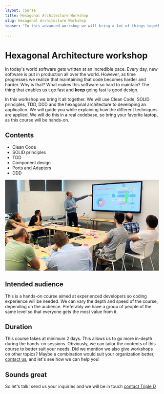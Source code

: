 ```yaml
---
layout: course
title: Hexagonal Architecture Workshop
slug: Hexagonal Architecture Workshop
teaser: "In this advanced workshop we will bring a lot of things together. Clean Code, SOLID principles, TDD, DDD, hexagonal architecture... Because quality matters."

---
```


# Hexagonal Architecture workshop 

In today's world software gets written at an incredible pace. Every day, new software is put in production all over the world. However, as time progresses we realize that maintaining that code becomes harder and harder. Why is that? What makes this software so hard to maintain? The thing that enables us t go fast and **keep** going fast is good design. 

In this workshop we bring it all together. We will use Clean Code, SOLID principles, TDD, DDD and the hexagonal architecture to developing an application. We will guide you while explaining how the different techniques are applied. We will do this in a real codebase, so bring your favorite laptop, as this course will be hands-on.

## Contents
+ Clean Code
+ SOLID principles
+ TDD
+ Component design
+ Ports and Adapters
+ DDD 

![Hexagonal](/img/courses/hexagonal-presentation.jpg)

## Intended audience

This is a hands-on course aimed at experienced developers so coding experience will be needed. We can vary the depth and speed of the course, depending on the audience. Preferably we have a group of people of the same level so that everyone gets the most value from it.  

## Duration

This course takes at minimum 2 days. This allows us to go more in-depth during the hands-on sessions. Obviously, we can tailor the contents of this course to better suit your needs. Did we mention we also give workshops on other topics? Maybe a combination would suit your organization better, [contact us](/contact/), and let's see how we can help you!

## Sounds great

So let's talk! send us your inquiries and we will be in touch 
[contact Triple D](/contact/)
